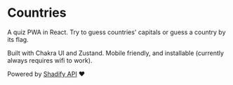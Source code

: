 # Countries

A quiz PWA in React. Try to guess countries' capitals or guess a country by its flag.

Built with Chakra UI and Zustand. Mobile friendly, and installable (currently always requires wifi to work).

Powered by [Shadify API](https://github.com/cheatsnake/shadify#countries) :heart:
